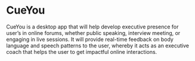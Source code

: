 # CueYou
CueYou is a desktop app that will help develop executive presence for user’s in online forums, whether public speaking, interview meeting, or engaging in live sessions. It will provide real-time feedback on body language and speech patterns to the user, whereby it acts as an executive coach that helps the user to get impactful online interactions.
